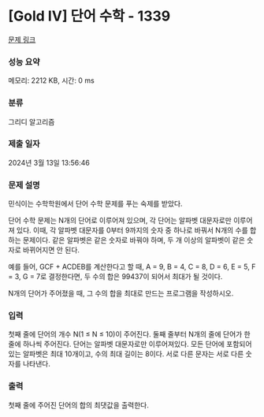 # [Gold IV] 단어 수학 - 1339 

[문제 링크](https://www.acmicpc.net/problem/1339) 

### 성능 요약

메모리: 2212 KB, 시간: 0 ms

### 분류

그리디 알고리즘

### 제출 일자

2024년 3월 13일 13:56:46

### 문제 설명

<p>민식이는 수학학원에서 단어 수학 문제를 푸는 숙제를 받았다.</p>

<p>단어 수학 문제는 N개의 단어로 이루어져 있으며, 각 단어는 알파벳 대문자로만 이루어져 있다. 이때, 각 알파벳 대문자를 0부터 9까지의 숫자 중 하나로 바꿔서 N개의 수를 합하는 문제이다. 같은 알파벳은 같은 숫자로 바꿔야 하며, 두 개 이상의 알파벳이 같은 숫자로 바뀌어지면 안 된다.</p>

<p>예를 들어, GCF + ACDEB를 계산한다고 할 때, A = 9, B = 4, C = 8, D = 6, E = 5, F = 3, G = 7로 결정한다면, 두 수의 합은 99437이 되어서 최대가 될 것이다.</p>

<p>N개의 단어가 주어졌을 때, 그 수의 합을 최대로 만드는 프로그램을 작성하시오.</p>

### 입력 

 <p>첫째 줄에 단어의 개수 N(1 ≤ N ≤ 10)이 주어진다. 둘째 줄부터 N개의 줄에 단어가 한 줄에 하나씩 주어진다. 단어는 알파벳 대문자로만 이루어져있다. 모든 단어에 포함되어 있는 알파벳은 최대 10개이고, 수의 최대 길이는 8이다. 서로 다른 문자는 서로 다른 숫자를 나타낸다.</p>

### 출력 

 <p>첫째 줄에 주어진 단어의 합의 최댓값을 출력한다.</p>

